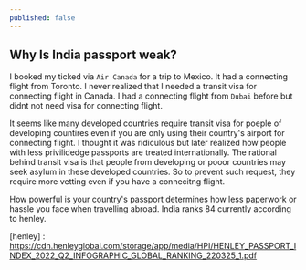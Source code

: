 ```yaml
---
published: false
---
```

## Why Is India passport weak?

I booked my ticked via `Air Canada` for a trip to Mexico. It had a connecting flight from Toronto. I never realized that I needed a transit visa for connecting flight in Canada. I had a connecting flight from `Dubai` before but didnt not need visa for connecting flight. 

It seems like many developed countries require transit visa for poeple of developing countires even if you are only using their country's airport for connecting flight. I thought it was ridiculous but later realized how people with less privilidedge passports are treated internationally. The rational behind transit visa is that people from developing or pooor countries may seek asylum in these developed countries. So to prevent such request, they require more vetting even if you have a connecitng flight. 

How powerful is your country's passport determines how less paperwork or hassle you face when travelling abroad. India ranks 84 currently according to henley. 

[henley] : https://cdn.henleyglobal.com/storage/app/media/HPI/HENLEY_PASSPORT_INDEX_2022_Q2_INFOGRAPHIC_GLOBAL_RANKING_220325_1.pdf
